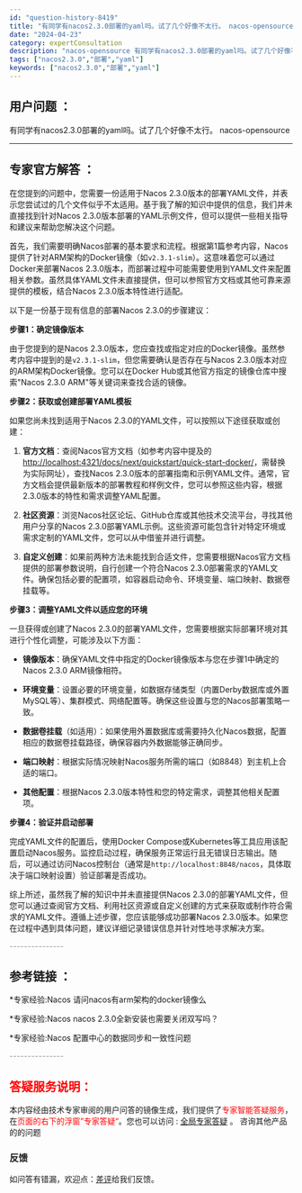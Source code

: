 ```yaml
---
id: "question-history-8419"
title: "有同学有nacos2.3.0部署的yaml吗。试了几个好像不太行。 nacos-opensource"
date: "2024-04-23"
category: expertConsultation
description: "nacos-opensource 有同学有nacos2.3.0部署的yaml吗。试了几个好像不太行。"
tags: ["nacos2.3.0","部署","yaml"]
keywords: ["nacos2.3.0","部署","yaml"]
---
```


## 用户问题 ： 
 有同学有nacos2.3.0部署的yaml吗。试了几个好像不太行。 nacos-opensource 

---------------
## 专家官方解答 ：

在您提到的问题中，您需要一份适用于Nacos 2.3.0版本的部署YAML文件，并表示您尝试过的几个文件似乎不太适用。基于我了解的知识中提供的信息，我们并未直接找到针对Nacos 2.3.0版本部署的YAML示例文件，但可以提供一些相关指导和建议来帮助您解决这个问题。

首先，我们需要明确Nacos部署的基本要求和流程。根据第1篇参考内容，Nacos提供了针对ARM架构的Docker镜像（如`v2.3.1-slim`）。这意味着您可以通过Docker来部署Nacos 2.3.0版本，而部署过程中可能需要使用到YAML文件来配置相关参数。虽然具体YAML文件未直接提供，但可以参照官方文档或其他可靠来源提供的模板，结合Nacos 2.3.0版本特性进行适配。

以下是一份基于现有信息的部署Nacos 2.3.0的步骤建议：

**步骤1：确定镜像版本**

由于您提到的是Nacos 2.3.0版本，您应查找或指定对应的Docker镜像。虽然参考内容中提到的是`v2.3.1-slim`，但您需要确认是否存在与Nacos 2.3.0版本对应的ARM架构Docker镜像。您可以在Docker Hub或其他官方指定的镜像仓库中搜索"Nacos 2.3.0 ARM"等关键词来查找合适的镜像。

**步骤2：获取或创建部署YAML模板**

如果您尚未找到适用于Nacos 2.3.0的YAML文件，可以按照以下途径获取或创建：

1. **官方文档**：查阅Nacos官方文档（如参考内容中提及的[http://localhost:4321/docs/next/quickstart/quick-start-docker/](http://localhost:4321/docs/next/quickstart/quick-start-docker/)，需替换为实际网址），查找Nacos 2.3.0版本的部署指南和示例YAML文件。通常，官方文档会提供最新版本的部署教程和样例文件，您可以参照这些内容，根据2.3.0版本的特性和需求调整YAML配置。

2. **社区资源**：浏览Nacos社区论坛、GitHub仓库或其他技术交流平台，寻找其他用户分享的Nacos 2.3.0部署YAML示例。这些资源可能包含针对特定环境或需求定制的YAML文件，您可以从中借鉴并进行调整。

3. **自定义创建**：如果前两种方法未能找到合适文件，您需要根据Nacos官方文档提供的部署参数说明，自行创建一个符合Nacos 2.3.0部署需求的YAML文件。确保包括必要的配置项，如容器启动命令、环境变量、端口映射、数据卷挂载等。

**步骤3：调整YAML文件以适应您的环境**

一旦获得或创建了Nacos 2.3.0的部署YAML文件，您需要根据实际部署环境对其进行个性化调整，可能涉及以下方面：

- **镜像版本**：确保YAML文件中指定的Docker镜像版本与您在步骤1中确定的Nacos 2.3.0 ARM镜像相符。

- **环境变量**：设置必要的环境变量，如数据存储类型（内置Derby数据库或外置MySQL等）、集群模式、网络配置等。确保这些设置与您的Nacos部署策略一致。

- **数据卷挂载**（如适用）：如果使用外置数据库或需要持久化Nacos数据，配置相应的数据卷挂载路径，确保容器内外数据能够正确同步。

- **端口映射**：根据实际情况映射Nacos服务所需的端口（如8848）到主机上合适的端口。

- **其他配置**：根据Nacos 2.3.0版本特性和您的特定需求，调整其他相关配置项。

**步骤4：验证并启动部署**

完成YAML文件的配置后，使用Docker Compose或Kubernetes等工具应用该配置启动Nacos服务。监控启动过程，确保服务正常运行且无错误日志输出。随后，可以通过访问Nacos控制台（通常是`http://localhost:8848/nacos`，具体取决于端口映射设置）验证部署是否成功。

综上所述，虽然我了解的知识中并未直接提供Nacos 2.3.0的部署YAML文件，但您可以通过查阅官方文档、利用社区资源或自定义创建的方式来获取或制作符合需求的YAML文件。遵循上述步骤，您应该能够成功部署Nacos 2.3.0版本。如果您在过程中遇到具体问题，建议详细记录错误信息并针对性地寻求解决方案。


<font color="#949494">---------------</font> 


## 参考链接 ：

*专家经验:Nacos 请问nacos有arm架构的docker镜像么 
 
 *专家经验:Nacos nacos 2.3.0全新安装也需要关闭双写吗？ 
 
 *专家经验:Nacos 配置中心的数据同步和一致性问题 


 <font color="#949494">---------------</font> 
 


## <font color="#FF0000">答疑服务说明：</font> 

本内容经由技术专家审阅的用户问答的镜像生成，我们提供了<font color="#FF0000">专家智能答疑服务</font>，在<font color="#FF0000">页面的右下的浮窗”专家答疑“</font>。您也可以访问 : [全局专家答疑](https://opensource.alibaba.com/chatBot) 。 咨询其他产品的的问题

### 反馈
如问答有错漏，欢迎点：[差评](https://ai.nacos.io/user/feedbackByEnhancerGradePOJOID?enhancerGradePOJOId=11604)给我们反馈。
